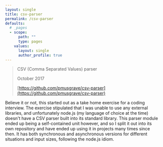 ```yaml
---
layout: single
title: csv-parser
permalink: /csv-parser
defaults:
  # _pages
  - scope:
      path: ""
      type: pages
    values:
      layout: single
      author_profile: true
---
```


> CSV (Comma Separated Values) parser
>
> October 2017
>
> [https://github.com/pmusgrave/csv-parser](https://github.com/pmusgrave/csv-parser)

Believe it or not, this started out as a take home exercise for a coding interview. The exercise stipulated that I was unable to use any external libraries, and unfortunately node.js (my language of choice at the time) doesn't have a CSV parser built into its standard library. This parser module ended up being a self-contained unit however, and so I split it out into its own repository and have ended up using it in projects many times since then. It has both synchronous and asynchronous versions for different situations and input sizes, following the node.js idiom.